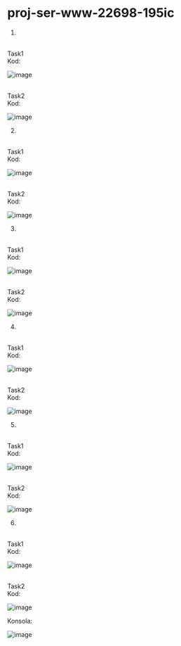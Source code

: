 # proj-ser-www-22698-195ic
1.
<br>
Task1
<br>
Kod:
<br>

![image](https://user-images.githubusercontent.com/56955430/146064281-e909d04a-6c01-4375-b653-16035b2e2115.png)
<br>

<br>
Task2
<br>
Kod:
</br>

![image](https://user-images.githubusercontent.com/56955430/146065738-4520059c-7be2-4ea4-a56e-06e2bc3bea8f.png)
</br>

2.
<br>
Task1
<br>
Kod:
<br>

![image](https://user-images.githubusercontent.com/56955430/146065768-81223a70-61b8-4cf4-92f8-920c3613a96b.png)
<br>

<br>
Task2
<br>
Kod:
<br>

![image](https://user-images.githubusercontent.com/56955430/146065806-4e244407-d495-49de-89b8-cd004e12f143.png)
<br>

3.
<br>
Task1
<br>
Kod:
<br>

![image](https://user-images.githubusercontent.com/56955430/146065837-c76258b4-18ea-44bc-99e3-031e6a903c1f.png)
<br>

<br>
Task2
<br>
Kod:
<br>

![image](https://user-images.githubusercontent.com/56955430/146065854-197ea8d7-0e1c-45f5-af87-dd08b8e0ee2e.png)
<br>

4.
<br>
Task1
<br>
Kod:
<br>

![image](https://user-images.githubusercontent.com/56955430/146065885-30245b7c-6060-4168-842c-2ddc9159fd37.png)
<br>

<br>
Task2
<br>
Kod:
<br>

![image](https://user-images.githubusercontent.com/56955430/146065898-6ca40ba6-9756-41a9-a43b-0c382421f646.png)
<br>

5.
<br>
Task1
<br>
Kod:
<br>

![image](https://user-images.githubusercontent.com/56955430/146065960-ff9499a4-3694-454d-9a2f-c26d6e78e502.png)
<br>

<br>
Task2
<br>
Kod:
<br>

![image](https://user-images.githubusercontent.com/56955430/146065977-e82dd976-93c9-4955-87c5-65bc0157069f.png)
<br>

6.
<br>
Task1
<br>
Kod:
<br>

![image](https://user-images.githubusercontent.com/56955430/146066070-8e791edf-4274-41c1-a09a-c9addc7a75dc.png)

<br>
Task2
<br>
Kod:
<br>

![image](https://user-images.githubusercontent.com/56955430/146066079-1faf68bb-73e7-4b80-ae13-d28e6692e839.png)
<br>

Konsola:
<br>

![image](https://user-images.githubusercontent.com/56955430/146066143-11d38e6e-bffb-4218-9311-c6a468881d0a.png)
<br>
